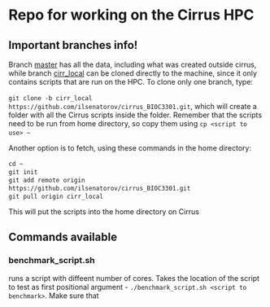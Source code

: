 # Repo for working on the Cirrus HPC

## Important branches info!

Branch [master](https://github.com/ilsenatorov/cirrus_BIOC3301/tree/master) has all the data, including what was created outside cirrus, while branch [cirr_local](https://github.com/ilsenatorov/cirrus_BIOC3301/tree/cirr_local) can be cloned directly to the machine, since it only contains scripts that are run on the HPC. To clone only one branch, type:

`git clone -b cirr_local https://github.com/ilsenatorov/cirrus_BIOC3301.git`, which will create a folder with all the Cirrus scripts inside the folder. Remember that the scripts need to be run from home directory, so copy them using `cp <script to use> ~`

Another option is to fetch, using these commands in the home directory:
```
cd ~
git init
git add remote origin https://github.com/ilsenatorov/cirrus_BIOC3301.git
git pull origin cirr_local
```
This will put the scripts into the home directory on Cirrus

## Commands available

### benchmark_script.sh

runs a script with diffeent number of cores. Takes the location of the script to test as first positional argument - `./benchmark_script.sh <script to benchmark>`. Make sure that <script to benchmark> is using a truncated dataset, for example __seqs_500k.fna__ instead of __seqs.fna__. 

#### get_logs.sh

Collects all the logs created by __benchmark_script.sh__ and creates a logfile from them. Takes the names of logfiles without the extensions but with the dot, for example `./get_logs.sh my_benchmarking_logs.`. __Won't work without the dot at the end!__

## Scripts folder

Has the scripts I used for working with the dataset, the ones that start with and underscore _ are unfinished. Has a useful pbs_template which has the parts of script that should be present in all PBS scripts.

## Results

### Benchmarking

The [benchmarking Jupyter Notebook](./benchmarks/Benchmark_efficiency.ipynb) calculates efficiency from the times of running a process on different cores, it takes data from [the csv file with times](./benchmarks/closed_otus.csv) and plots times and calculates efficiency, putting results into the [output csv file](./benchmarks/closed_otus_out.csv).

It uses the module __bench_module.py__, which is located in the same directory, but can be used on its own.

##### Picking closed otus benchmarking plot

![Cores-times](./benchmarks/closed_otus_out.png)

##### Picking de novo otus benchmarking plot

![De-Novo](./benchmarks/de_novo_otus_out.png)

### Locations

[Jupyter Notebook](./locations/location_plotter.ipynb) that takes data from the online spreadsheet and plots the locations where soil samples were taken onto a [Google Map](./locations/soil_samples_map.html). However, to view the map propely, you need to download an open it first.
